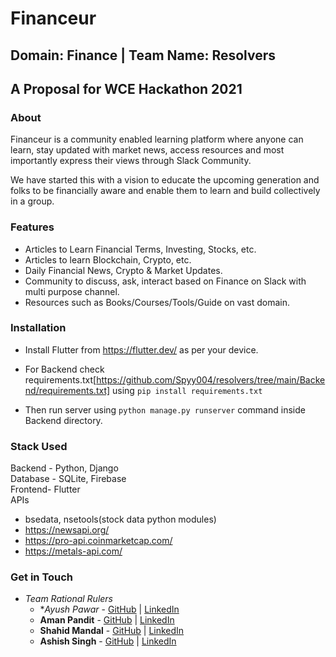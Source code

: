 # Financeur
## Domain: Finance | Team Name: Resolvers
## A Proposal for WCE Hackathon 2021

### About
Financeur is a community enabled learning platform where anyone can learn, stay updated with market news, access resources and most importantly express their views through Slack Community.

We have started this with a vision to educate the upcoming generation and folks to be financially aware and enable them to learn and build collectively in a group.

### Features
- Articles to Learn Financial Terms, Investing, Stocks, etc.
- Articles to learn Blockchain, Crypto, etc.
- Daily Financial News, Crypto & Market Updates.
- Community to discuss, ask, interact based on Finance on Slack with multi purpose channel.
- Resources such as Books/Courses/Tools/Guide on vast domain.

### Installation
- Install Flutter from https://flutter.dev/ as per your device.

- For Backend check requirements.txt[https://github.com/Spyy004/resolvers/tree/main/Backend/requirements.txt] using `pip install requirements.txt`

- Then run server using `python manage.py runserver` command inside Backend directory.

### Stack Used
Backend - Python, Django<br/>
Database - SQLite, Firebase<br/>
Frontend- Flutter<br/>
APIs <br/>
- bsedata, nsetools(stock data python modules)
- https://newsapi.org/
- https://pro-api.coinmarketcap.com/
- https://metals-api.com/

### Get in Touch
- *Team Rational Rulers*
  - **Ayush Pawar* - <a href="https://github.com/Spyy004">GitHub</a> | <a href="https://www.linkedin.com/in/ayush-pawar-847209191/">LinkedIn</a>
  - **Aman Pandit** - <a href="https://github.com/amanpanditap">GitHub</a> | <a href="https://www.linkedin.com/in/amanpanditwce/">LinkedIn</a>
  - **Shahid Mandal** - <a href="https://github.com/shahid-alt">GitHub</a> | <a href="https://www.linkedin.com/in/shahid-mandal-654ac6">LinkedIn</a>
  - **Ashish Singh** - <a href="https://github.com/AshishSingh2261">GitHub</a> | <a href="https://www.linkedin.com/in/ashish-singh-391ba61b1">LinkedIn</a>